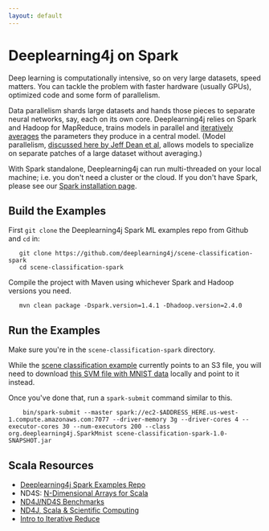 ```yaml
---
layout: default
---
```


# Deeplearning4j on Spark

Deep learning is computationally intensive, so on very large datasets, speed matters. You can tackle the problem with faster hardware (usually GPUs), optimized code and some form of parallelism. 

Data parallelism shards large datasets and hands those pieces to separate neural networks, say, each on its own core. Deeplearning4j relies on Spark and Hadoop for MapReduce, trains models in parallel and [iteratively averages](../iterativereduce.html) the parameters they produce in a central model. (Model parallelism, [discussed here by Jeff Dean et al](https://static.googleusercontent.com/media/research.google.com/en//archive/large_deep_networks_nips2012.pdf), allows models to specialize on separate patches of a large dataset without averaging.)

With Spark standalone, Deeplearning4j can run multi-threaded on your local machine; i.e. you don't need a cluster or the cloud. If you don't have Spark, please see our [Spark installation page](../sparkinstall.html).

## <a name="build">Build the Examples</a>

First `git clone` the Deeplearning4j Spark ML examples repo from Github and `cd` in:

       git clone https://github.com/deeplearning4j/scene-classification-spark
       cd scene-classification-spark

Compile the project with Maven using whichever Spark and Hadoop versions you need. 

       mvn clean package -Dspark.version=1.4.1 -Dhadoop.version=2.4.0

## <a name="run">Run the Examples</a>

Make sure you're in the `scene-classification-spark` directory. 

While the [scene classification example](https://github.com/deeplearning4j/scene-classification-spark/blob/master/src/main/java/org/deeplearning4j/SparkMnist.java) currently points to an S3 file, you will need to download [this SVM file with MNIST data](https://raw.githubusercontent.com/deeplearning4j/Canova/master/canova-api/src/test/resources/mnist_svmlight.txt) locally and point to it instead. 

Once you've done that, run a `spark-submit` command similar to this.

        bin/spark-submit --master spark://ec2-$ADDRESS_HERE.us-west-1.compute.amazonaws.com:7077 --driver-memory 3g --driver-cores 4 --executor-cores 30 --num-executors 200 --class org.deeplearning4j.SparkMnist scene-classification-spark-1.0-SNAPSHOT.jar

## Scala Resources

* [Deeplearning4j Spark Examples Repo](https://github.com/deeplearning4j/scene-classification-spark)
* ND4S: [N-Dimensional Arrays for Scala](https://github.com/deeplearning4j/nd4s)
* [ND4J/ND4S Benchmarks](http://nd4j.org/benchmarking)
* [ND4J, Scala & Scientific Computing](http://nd4j.org/scala.html)
* [Intro to Iterative Reduce](../iterativereduce)
